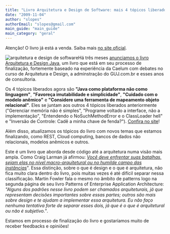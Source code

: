 ```yaml
---
title: "Livro Arquitetura e Design de Software: mais 4 tópicos liberados!"
date: "2009-11-04"
author: "slopes"
authorEmail: "slopes@gmail.com"
main_guide: "main_guide"
main_category: "geral"
---
```


Atenção! O livro já está a venda. Saiba mais [no site oficial](http://www.arquiteturajava.com.br/).

![arquitetura e design de software](http://www.arquiteturajava.com.br/img/capa-livro.png)Há três meses [anunciamos o livro Arquitetura e Design Java](https://blog.caelum.com.br/livro-arquitetura-e-design-de-software-4-topicos-do-draft-liberados/), um livro que está em seu processo de finalização, fortemente baseado na experiência da Caelum com debates no curso de Arquitetura e Design, a adminstração do GUJ.com.br e esses anos de consultoria.

Os 4 tópicos liberados agora são **"Java como plataforma não como linguagem"**, **"Favoreça imutabilidade e simplicidade"**, **"Cuidado com o modelo anêmico"** e **"Considere uma ferramenta de mapeamento objeto relacional"**. Eles se juntam aos outros 4 tópicos liberados anteriormente ("Gerenciar memória não é simples", "Programe voltado a interface, não a implementação", "Entendendo o NoSuchMethodError e o ClassLoader hell" e "Inversão de Controle: Cadê a minha chave de fenda?"). [Confira no site](http://www.arquiteturajava.com.br)!

Além disso, atualizamos os tópicos do livro com novos temas que estamos finalizando, como REST, Cloud computing, bancos de dados não relacionais, modelos anêmicos e outros.

Este é um livro que aborda desde código até a arquitetura numa visão mais ampla. Como Craig Larman já afirmou: [_Você deve enfrentar suas batalhas, sejam elas no nível macro-arquitetural ou no humilde campo das instâncias_](http://www.iturls.com/english/expert/craig/craig1.pdf)". Essa distinção, sobre o que é design e o que é arquitetura, não fica muito clara dentro do livro, pois muitas vezes é até difícil separar nessa classificação. Martin Fowler fala o mesmo no âmbito de patterns logo na segunda página de seu livro Patterns of Enterprise Application Architecture: _"Alguns dos padrões nesse livro podem ser chamados arquiteturais, já que representam decisões importantes sobre essas partes; outros são mais sobre design e te ajudam a implementar essa arquitetura. Eu não faço nenhuma tentativa forte de separar esses dois, já que é o que é arquitetural ou não é subjetivo."_.

Estamos em processo de finalização do livro e gostaríamos muito de receber feedbacks e opiniões!
